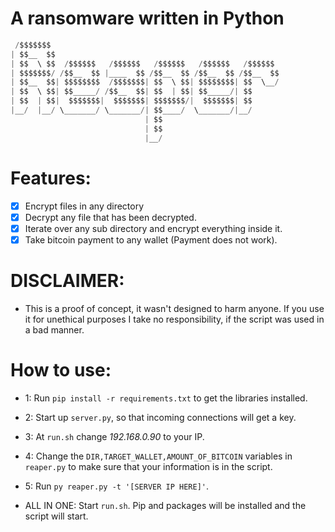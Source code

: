 # A ransomware written in Python

```python
 /$$$$$$$                                                   
| $$__  $$                                                  
| $$  \ $$  /$$$$$$   /$$$$$$   /$$$$$$   /$$$$$$   /$$$$$$ 
| $$$$$$$/ /$$__  $$ |____  $$ /$$__  $$ /$$__  $$ /$$__  $$
| $$__  $$| $$$$$$$$  /$$$$$$$| $$  \ $$| $$$$$$$$| $$  \__/
| $$  \ $$| $$_____/ /$$__  $$| $$  | $$| $$_____/| $$      
| $$  | $$|  $$$$$$$|  $$$$$$$| $$$$$$$/|  $$$$$$$| $$      
|__/  |__/ \_______/ \_______/| $$____/  \_______/|__/      
                              | $$                          
                              | $$                          
                              |__/   
 ```

# Features:
- [x] Encrypt files in any directory
- [x] Decrypt any file that has been decrypted.
- [x] Iterate over any sub directory and encrypt everything inside it.
- [X] Take bitcoin payment to any wallet (Payment does not work).

# DISCLAIMER:
- This is a proof of concept, it wasn't designed to harm anyone. If you use it for unethical purposes
I take no responsibility, if the script was used in a bad manner.

# How to use:
 - 1: Run `pip install -r requirements.txt` to get the libraries installed.
 - 2: Start up `server.py`, so that incoming connections will get a key.
 - 3: At `run.sh` change *192.168.0.90* to your IP.
 - 4: Change the `DIR,TARGET_WALLET,AMOUNT_OF_BITCOIN` variables in `reaper.py` to make sure that your information is in the script.
 - 5: Run `py reaper.py -t '[SERVER IP HERE]'`.

 - ALL IN ONE: Start `run.sh`. Pip and packages will be installed and the script will start.

